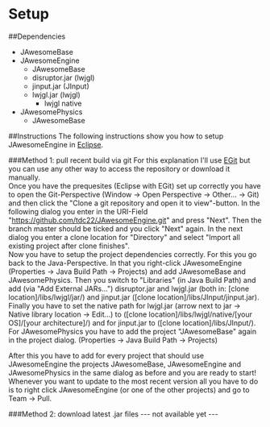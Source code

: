 Setup
==============

##Dependencies
* JAwesomeBase
* JAwesomeEngine
  * JAwesomeBase
  * disruptor.jar (lwjgl)
  * jinput.jar (JInput)
  * lwjgl.jar (lwjgl)
    * lwjgl native
* JAwesomePhysics
  * JAwesomeBase

##Instructions
The following instructions show you how to setup JAwesomeEngine in [Eclipse](https://eclipse.org/).

###Method 1: pull recent build via git
For this explanation I'll use [EGit](http://eclipse.org/egit/) but you can use any other way to access the repository or download it manually.  
Once you have the prequesites (Eclipse with EGit) set up correctly you have to open the Git-Perspective (Window -> Open Perspective -> Other... -> Git) and then click the "Clone a git repository and open it to view"-button. In the following dialog you enter in the URI-Field "https://github.com/tdc22/JAwesomeEngine.git" and press "Next". Then the branch master should be ticked and you click "Next" again. In the next dialog you enter a clone location for "Directory" and select "Import all existing project after clone finishes".  
Now you have to setup the project dependencies correctly. For this you go back to the Java-Perspective. In that you right-click JAwesomeEngine (Properties -> Java Build Path -> Projects) and add JAwesomeBase and JAwesomePhysics. Then you switch to "Libraries" (in Java Build Path) and add (via "Add External JARs...") disruptor.jar and lwjgl.jar (both in: [clone location]/libs/lwjgl/jar/) and jinput.jar ([clone location]/libs/JInput/jinput.jar). Finally you have to set the native path for lwjgl.jar (arrow next to jar -> Native library location -> Edit...) to ([clone location]/libs/lwjgl/native/[your OS]/[your architecture]/) and for jinput.jar to ([clone location]/libs/JInput/).  
For JAwesomePhysics you have to add the project "JAwesomeBase" again in the project dialog. (Properties -> Java Build Path -> Projects)  
  
After this you have to add for every project that should use JAwesomeEngine the projects JAwesomeBase, JAwesomeEngine and JAwesomePhysics in the same dialog as before and you are ready to start!  
Whenever you want to update to the most recent version all you have to do is to right click JAwesomeEngine (or one of the other projects) and go to Team -> Pull.

###Method 2: download latest .jar files
--- not available yet ---

